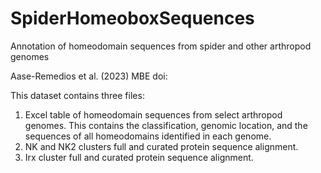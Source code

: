 # SpiderHomeoboxSequences
Annotation of homeodomain sequences from spider and other arthropod genomes

Aase-Remedios et al. (2023) MBE doi:

This dataset contains three files:
1. Excel table of homeodomain sequences from select arthropod genomes. This contains the classification, genomic location, and the sequences of all homeodomains identified in each genome.
2. NK and NK2 clusters full and curated protein sequence alignment.
3. Irx cluster full and curated protein sequence alignment.
